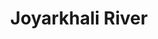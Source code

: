 ---
title: "Joyarkhali River"
title_bn: "জোয়ারখালী নদী"
description: "Which stream flows between Beelpaukola (Godagari Upazilla) and Paba Upazilla of Rajshahi District known as Joyarkhali river."
---